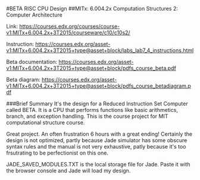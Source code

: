 #BETA RISC CPU Design
##MITx: 6.004.2x Computation Structures 2: Computer Architecture

Link: https://courses.edx.org/courses/course-v1:MITx+6.004.2x+3T2015/courseware/c10/c10s2/

Instruction: https://courses.edx.org/asset-v1:MITx+6.004.2x+3T2015+type@asset+block/labs_lab7_4_instructions.html

Beta documentation: https://courses.edx.org/asset-v1:MITx+6.004.2x+3T2015+type@asset+block/pdfs_course_beta.pdf

Beta diagram: https://courses.edx.org/asset-v1:MITx+6.004.2x+3T2015+type@asset+block/pdfs_course_betadiagram.pdf


###Brief Summary
It's the design for a Reduced Instruction Set Computer called BETA. It is a CPU that performs functions like basic arithmetics, branch, and exception handling. This is the course project for MIT computational structure course.

Great project. An often frustration 6 hours with a great ending!
Certainly the design is not optimized, partly because Jade simulator has some obscure syntax rules and the manual is not very exhaustive, patly because it's too frsutrating to be perfectionist on this one.

JADE_SAVED_MODULES.TXT is the local storage file for Jade. Paste it with the browser console and Jade will load my design.

